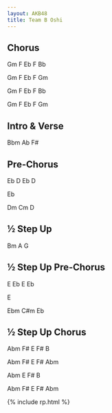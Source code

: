 ```yaml
---
layout: AKB48
title: Team B Oshi
---
```

## Chorus 
Gm F Eb F Bb 

Gm F Eb F Gm 

Gm F Eb F Bb 

Gm F Eb F Gm 

## Intro & Verse 
Bbm Ab F# 

## Pre-Chorus 
Eb D Eb D 

Eb 

Dm Cm D 

## ½ Step Up 
Bm A G 

## ½ Step Up Pre-Chorus 
E Eb E Eb 

E 

Ebm C#m Eb 

## ½ Step Up Chorus 
Abm F# E F# B 

Abm F# E F# Abm 

Abm E F# B 

Abm F# E F# Abm 

{% include rp.html %}
